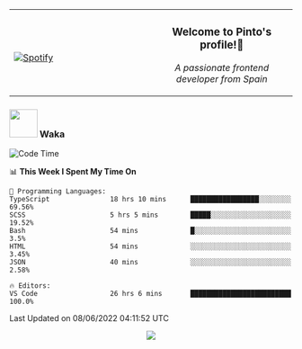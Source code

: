 <table width="100%" align="center"> 
  <tr>
  <td width="50%">
      
&nbsp; <br> [![Spotify](https://novatorem-zeta-rust.vercel.app/api/spotify)](https://open.spotify.com/user/novatorem-zeta-rust)

  </td>
  <td width="50%">
    <h3 align="center">Welcome to Pinto's profile!👋</h3>
    <p align="center"><em>A passionate frontend developer from Spain</em></p>
  </td>
  </table>

### <img src="https://media.giphy.com/media/VgCDAzcKvsR6OM0uWg/giphy.gif" width="50"> Waka

  <!--START_SECTION:waka-->
![Code Time](http://img.shields.io/badge/Code%20Time-489%20hrs%2012%20mins-blue)

📊 **This Week I Spent My Time On** 

```text
💬 Programming Languages: 
TypeScript               18 hrs 10 mins      █████████████████░░░░░░░░   69.56% 
SCSS                     5 hrs 5 mins        █████░░░░░░░░░░░░░░░░░░░░   19.52% 
Bash                     54 mins             █░░░░░░░░░░░░░░░░░░░░░░░░   3.5% 
HTML                     54 mins             ░░░░░░░░░░░░░░░░░░░░░░░░░   3.45% 
JSON                     40 mins             ░░░░░░░░░░░░░░░░░░░░░░░░░   2.58%

🔥 Editors: 
VS Code                  26 hrs 6 mins       █████████████████████████   100.0%

```


 Last Updated on 08/06/2022 04:11:52 UTC
<!--END_SECTION:waka-->

<div align="center">
<img src="https://github-readme-stats-gilt-tau.vercel.app/api/top-langs/?username=pinto-hub&layout=compact&theme=dracula" />
</div>
